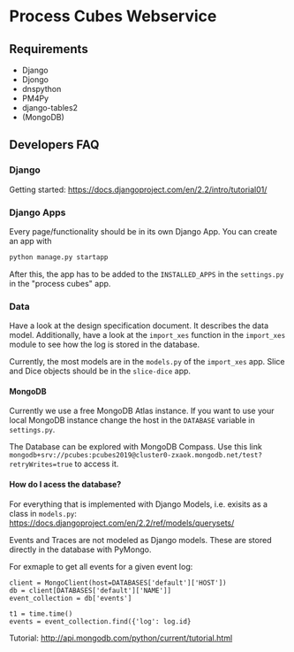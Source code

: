 # Process Cubes Webservice

## Requirements

 - Django
 - Djongo
 - dnspython
 - PM4Py
 - django-tables2
 - (MongoDB)

## Developers FAQ

### Django
Getting started: 
https://docs.djangoproject.com/en/2.2/intro/tutorial01/

### Django Apps

Every page/functionality should be in its own Django App. You can create an app with
```python 
python manage.py startapp 
```

After this, the app has to be added to the `INSTALLED_APPS` in the `settings.py` in the "process cubes" app.

### Data

Have a look at the design specification document. It describes the data model. Additionally, have a look at the `import_xes` function in the `import_xes` module to see how the log is stored in the database.

Currently, the most models are in the `models.py` of the `import_xes` app.
Slice and Dice objects should be in the `slice-dice` app.

#### MongoDB

Currently we use a free MongoDB Atlas instance. 
If you want to use your local MongoDB instance change the host in the `DATABASE` variable in  `settings.py`.

The Database can be explored with MongoDB Compass. Use this link `mongodb+srv://pcubes:pcubes2019@cluster0-zxaok.mongodb.net/test?retryWrites=true` to access it.

#### How do I acess the database?

For everything that is implemented with Django Models, i.e. exisits as a class in `models.py`:
https://docs.djangoproject.com/en/2.2/ref/models/querysets/

Events and Traces are not modeled as Django models. These are stored directly in the database with PyMongo.

For exmaple to get all events for a given event log:
```
client = MongoClient(host=DATABASES['default']['HOST'])
db = client[DATABASES['default']['NAME']]
event_collection = db['events']

t1 = time.time()
events = event_collection.find({'log': log.id}
```
Tutorial: http://api.mongodb.com/python/current/tutorial.html